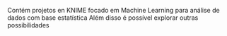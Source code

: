 Contém projetos en KNIME focado em Machine Learning para análise de dados com base estatística
Além disso é possível explorar outras possibilidades
